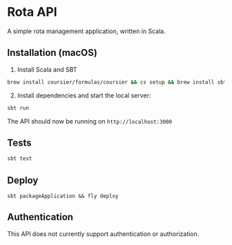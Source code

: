 # Rota API

A simple rota management application, written in Scala.

## Installation (macOS)

1. Install Scala and SBT

```sh
brew install coursier/formulas/coursier && cs setup && brew install sbt
```

2. Install dependencies and start the local server:

```sh
sbt run
```

The API should now be running on `http://localhost:3000`

## Tests

```sh
sbt test
```

## Deploy
```
sbt packageApplication && fly deploy
```

## Authentication

This API does not currently support authentication or authorization.
